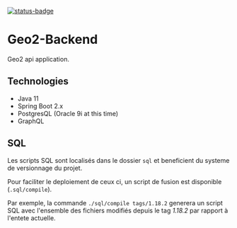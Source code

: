 [![status-badge](https://ci.microtec.fr/api/badges/Microtec/geo2-backend/status.svg?branch=master)](https://ci.microtec.fr/Microtec/geo2-backend)

# Geo2-Backend

Geo2 api application.

## Technologies

-   Java 11
-   Spring Boot 2.x
-   PostgresQL (Oracle 9i at this time)
-   GraphQL

## SQL

Les scripts SQL sont localisés dans le dossier `sql` et beneficient du systeme de versionnage du projet.

Pour faciliter le deploiement de ceux ci, un script de fusion est disponible (`.sql/compile`).

Par exemple, la commande `./sql/compile tags/1.18.2` generera un script SQL avec l'ensemble des fichiers modifiés depuis le tag _1.18.2_ par rapport à l'entete actuelle.
